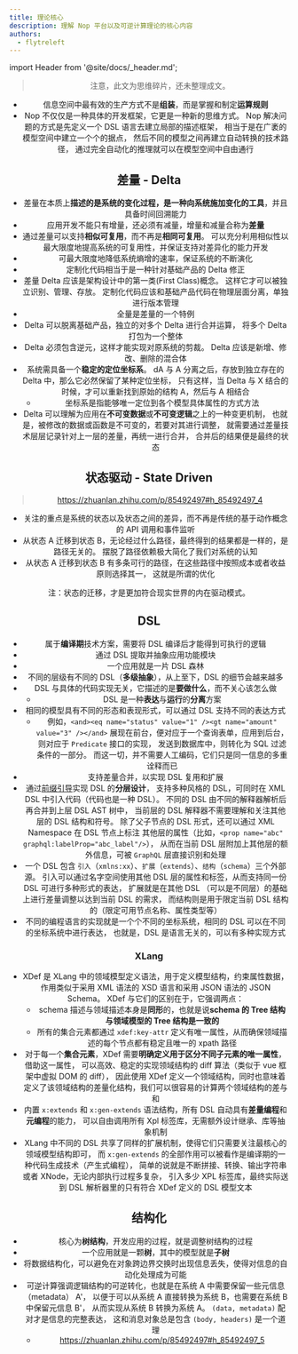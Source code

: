 ```yaml
---
title: 理论核心
description: 理解 Nop 平台以及可逆计算理论的核心内容
authors:
  - flytreleft
---
```


import Header from '@site/docs/\_header.md';

<Header />

> 注意，此文为思维碎片，还未整理成文。

- 信息空间中最有效的生产方式不是**组装**，而是掌握和制定**运算规则**
- Nop 不仅仅是一种具体的开发框架，它更是一种新的思维方式。
  Nop 解决问题的方式是先定义一个 DSL 语言去建立局部的描述框架，
  相当于是在广袤的模型空间中建立一个个的据点，
  然后不同的模型之间再建立自动转换的技术路径，
  通过完全自动化的推理就可以在模型空间中自由通行

## 差量 - Delta

- 差量在本质上**描述的是系统的变化过程，是一种向系统施加变化的工具**，并且具备时间回溯能力
- 应用开发不能只有增量，还必须有减量，增量和减量合称为**差量**
- 通过差量可以支持**相似可复用**，而不再是**相同可复用**。
  可以充分利用相似性以最大限度地提高系统的可复用性，并保证支持对差异化的能力开发
- 可最大限度地降低系统熵增的速率，保证系统的不断演化
- 定制化代码相当于是一种针对基础产品的 Delta 修正
- 差量 Delta 应该是架构设计中的第一类(First Class)概念。
  这样它才可以被独立识别、管理、存放。
  定制化代码应该和基础产品代码在物理层面分离，单独进行版本管理
- 全量是差量的一个特例
- Delta 可以脱离基础产品，独立的对多个 Delta 进行合并运算，
  将多个 Delta 打包为一个整体
- Delta 必须包含逆元，这样才能实现对原系统的剪裁。
  Delta 应该是新增、修改、删除的混合体
- 系统需具备一个**稳定的定位坐标系**。
  dA 与 A 分离之后，存放到独立存在的 Delta 中，那么它必然保留了某种定位坐标，
  只有这样，当 Delta 与 X 结合的时候，才可以重新找到原始的结构 A，然后与 A 相结合
  - 坐标系是指能够唯一定位到各个模型具体属性的方式方法
- Delta 可以理解为应用在**不可变数据**或**不可变逻辑**之上的一种变更机制，
  也就是，被修改的数据或函数是不可变的，若要对其进行调整，
  就需要通过差量技术层层记录针对上一层的差量，再统一进行合并，
  合并后的结果便是最终的状态

## 状态驱动 - State Driven

> https://zhuanlan.zhihu.com/p/85492497#h_85492497_4

- 关注的重点是系统的状态以及状态之间的差异，而不再是传统的基于动作概念的 API 调用和事件监听
- 从状态 A 迁移到状态 B，无论经过什么路径，最终得到的结果都是一样的，是路径无关的。
  摆脱了路径依赖极大简化了我们对系统的认知
- 从状态 A 迁移到状态 B 有多条可行的路径，在这些路径中按照成本或者收益原则选择其一，
  这就是所谓的优化

注：状态的迁移，才是更加符合现实世界的内在驱动模式。

## DSL

- 属于**编译期**技术方案，需要将 DSL 编译后才能得到可执行的逻辑
- 通过 DSL 提取并抽象应用功能模块
- 一个应用就是一片 DSL 森林
- 不同的层级有不同的 DSL（**多级抽象**），从上至下，DSL 的细节会越来越多
- DSL 与具体的代码实现无关，它描述的是**要做什么**，而不关心该怎么做
  - DSL 是一种**表达**与**运行**的**分离**方案
- 相同的模型具有不同的形态和表现形式，可以通过 DSL 支持不同的表达方式
  - 例如，`<and><eq name="status" value="1" /><gt name="amount" value="3" /></and>`
    展现在前台，便对应于一个查询表单，应用到后台，则对应于 `Predicate` 接口的实现，
    发送到数据库中，则转化为 SQL 过滤条件的一部分。
    而这一切，并不需要人工编码，它们只是同一信息的多重诠释而已
- 支持差量合并，以实现 DSL 复用和扩展
- 通过[前缀引导](https://zhuanlan.zhihu.com/p/548314138)实现 DSL 的**分层设计**，
  支持多种风格的 DSL，可同时在 XML DSL 中引入代码（代码也是一种 DSL）。
  不同的 DSL 由不同的解释器解析后再合并到上层 DSL AST 树中，
  当前层的 DSL 解释器不需要理解和关注其他层的 DSL 结构和符号。
  除了父子节点的 DSL 形式，还可以通过 XML Namespace 在 DSL 节点上标注
  其他层的属性（比如，`<prop name="abc" graphql:labelProp="abc_label"/>`），
  从而在当前 DSL 层附加上其他层的额外信息，可被 `GraphQL` 层直接识别和处理
- 一个 DSL 包含 `引入`（`xmlns:xx`）、`扩展`（`extends`）、`结构`（`schema`）三个外部源。
  引入可以通过名字空间使用其他 DSL 层的属性和标签，从而支持同一份 DSL 可进行多种形式的表达，
  扩展就是在其他 DSL （可以是不同层）的基础上进行差量调整以达到当前 DSL 的需求，
  而结构则是用于限定当前 DSL 结构的（限定可用节点名称、属性类型等）
- 不同的编程语言的实现就是一个个不同的坐标系统，相同的 DSL 可以在不同的坐标系统中进行表达，
  也就是，DSL 是语言无关的，可以有多种实现方式

### XLang

- XDef 是 XLang 中的领域模型定义语法，用于定义模型结构，约束属性数据，
  作用类似于采用 XML 语法的 XSD 语言和采用 JSON 语法的 JSON Schema。
  XDef 与它们的区别在于，它强调两点：
  - schema 描述与领域描述本身是**同形**的，也就是说**schema 的 Tree 结构与领域模型的 Tree 结构是一致的**
  - 所有的集合元素都通过 `xdef:key-attr` 定义有唯一属性，从而确保领域描述的每个节点都有稳定且唯一的 xpath 路径
- 对于每一个**集合元素**，XDef 需要**明确定义用于区分不同子元素的唯一属性**，借助这一属性，
  可以高效、稳定的实现领域结构的 diff 算法（类似于 vue 框架中虚拟 DOM 的 diff），
  因此使用 XDef 定义一个领域结构，同时也意味着定义了该领域结构的差量化结构，我们可以很容易的计算两个领域结构的差与和
- 内置 `x:extends` 和 `x:gen-extends` 语法结构，所有 DSL 自动具有**差量编程**和**元编程**的能力，
  可以自由调用所有 Xpl 标签库，无需额外设计继承、库等抽象机制
- XLang 中不同的 DSL 共享了同样的扩展机制，使得它们只需要关注最核心的领域模型结构即可，
  而 `x:gen-extends` 的全部作用可以被看作是编译期的一种代码生成技术（产生式编程），
  简单的说就是不断拼接、转换、输出字符串或者 XNode，无论内部执行过程多复杂，
  引入多少 XPL 标签库，最终实际送到 DSL 解析器里的只有符合 XDef 定义的 DSL 模型文本

## 结构化

- 核心为**树结构**，开发应用的过程，就是调整树结构的过程
- 一个应用就是一颗**树**，其中的模型就是**子树**
- 将数据结构化，可以避免在对象跨边界交换时出现信息丢失，使得对信息的自动化处理成为可能
- 可逆计算强调逻辑结构的可逆转化，也就是在系统 A 中需要保留一些元信息（metadata） A'，
  以便于可以从系统 A 直接转换为系统 B，也需要在系统 B 中保留元信息 B'，
  从而实现从系统 B 转换为系统 A。
  `(data, metadata)` 配对才是信息的完整表达，
  这和消息对象总是包含 `(body, headers)` 是一个道理
  - https://zhuanlan.zhihu.com/p/85492497#h_85492497_5
